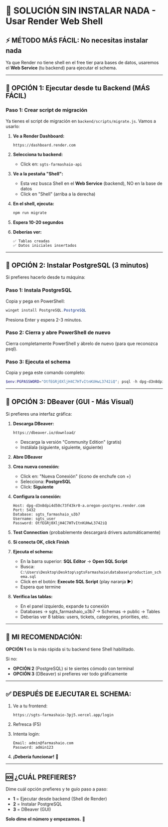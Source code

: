 # 🚀 SOLUCIÓN SIN INSTALAR NADA - Usar Render Web Shell

## ⚡ **MÉTODO MÁS FÁCIL: No necesitas instalar nada**

Ya que Render no tiene shell en el free tier para bases de datos, usaremos el **Web Service** (tu backend) para ejecutar el schema.

---

## 📝 **OPCIÓN 1: Ejecutar desde tu Backend (MÁS FÁCIL)**

### **Paso 1: Crear script de migración**

Ya tienes el script de migración en `backend/scripts/migrate.js`. Vamos a usarlo:

1. **Ve a Render Dashboard:**
   ```
   https://dashboard.render.com
   ```

2. **Selecciona tu backend:**
   - Click en: `sgts-farmashaio-api`

3. **Ve a la pestaña "Shell":**
   - Esta vez busca Shell en el **Web Service** (backend), NO en la base de datos
   - Click en "Shell" (arriba a la derecha)

4. **En el shell, ejecuta:**
   ```bash
   npm run migrate
   ```

5. **Espera 10-20 segundos**

6. **Deberías ver:**
   ```
   ✅ Tablas creadas
   ✅ Datos iniciales insertados
   ```

---

## 📝 **OPCIÓN 2: Instalar PostgreSQL (3 minutos)**

Si prefieres hacerlo desde tu máquina:

### **Paso 1: Instala PostgreSQL**

Copia y pega en PowerShell:

```powershell
winget install PostgreSQL.PostgreSQL
```

Presiona Enter y espera 2-3 minutos.

### **Paso 2: Cierra y abre PowerShell de nuevo**

Cierra completamente PowerShell y ábrelo de nuevo (para que reconozca psql).

### **Paso 3: Ejecuta el schema**

Copia y pega este comando completo:

```powershell
$env:PGPASSWORD="OtfEGRj0XljH4C7HTvItnKUHwL3742iQ"; psql -h dpg-d3n8dpi4d50c73f43kr0-a.oregon-postgres.render.com -U sgts_user -d sgts_farmashaio_u3b7 -f database\production_schema.sql
```

---

## 📝 **OPCIÓN 3: DBeaver (GUI - Más Visual)**

Si prefieres una interfaz gráfica:

1. **Descarga DBeaver:**
   ```
   https://dbeaver.io/download/
   ```
   - Descarga la versión "Community Edition" (gratis)
   - Instálala (siguiente, siguiente, siguiente)

2. **Abre DBeaver**

3. **Crea nueva conexión:**
   - Click en: "Nueva Conexión" (ícono de enchufe con +)
   - Selecciona: **PostgreSQL**
   - Click: **Siguiente**

4. **Configura la conexión:**
   ```
   Host: dpg-d3n8dpi4d50c73f43kr0-a.oregon-postgres.render.com
   Port: 5432
   Database: sgts_farmashaio_u3b7
   Username: sgts_user
   Password: OtfEGRj0XljH4C7HTvItnKUHwL3742iQ
   ```

5. **Test Connection** (probablemente descargará drivers automáticamente)

6. **Si conecta OK, click Finish**

7. **Ejecuta el schema:**
   - En la barra superior: **SQL Editor** → **Open SQL Script**
   - Busca: `C:\Users\Desktop\Desktop\sgtsFarmashaio\database\production_schema.sql`
   - Click en el botón: **Execute SQL Script** (play naranja ▶️)
   - Espera que termine

8. **Verifica las tablas:**
   - En el panel izquierdo, expande tu conexión
   - Databases → sgts_farmashaio_u3b7 → Schemas → public → Tables
   - Deberías ver 8 tablas: users, tickets, categories, priorities, etc.

---

## 🎯 **MI RECOMENDACIÓN:**

**OPCIÓN 1** es la más rápida si tu backend tiene Shell habilitado.

Si no:
- **OPCIÓN 2** (PostgreSQL) si te sientes cómodo con terminal
- **OPCIÓN 3** (DBeaver) si prefieres ver todo gráficamente

---

## ✅ **DESPUÉS DE EJECUTAR EL SCHEMA:**

1. Ve a tu frontend:
   ```
   https://sgts-farmashaio-3pj5.vercel.app/login
   ```

2. Refresca (F5)

3. Intenta login:
   ```
   Email: admin@farmashaio.com
   Password: admin123
   ```

4. **¡Debería funcionar!** 🎉

---

## 🆘 **¿CUÁL PREFIERES?**

Dime cuál opción prefieres y te guío paso a paso:

- **1** = Ejecutar desde backend (Shell de Render)
- **2** = Instalar PostgreSQL
- **3** = DBeaver (GUI)

**Solo dime el número y empezamos.** 🚀
